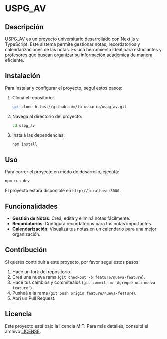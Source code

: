 # USPG_AV

## Descripción

USPG_AV es un proyecto universitario desarrollado con Next.js y TypeScript. Este sistema permite gestionar notas, recordatorios y calendarizaciones de las notas. Es una herramienta ideal para estudiantes y profesores que buscan organizar su información académica de manera eficiente.

## Instalación

Para instalar y configurar el proyecto, seguí estos pasos:

1. Cloná el repositorio:

   ```bash
   git clone https://github.com/tu-usuario/uspg_av.git
   ```

2. Navegá al directorio del proyecto:

   ```bash
   cd uspg_av
   ```

3. Instalá las dependencias:

   ```bash
   npm install
   ```

## Uso

Para correr el proyecto en modo de desarrollo, ejecutá:
```bash
npm run dev
```

El proyecto estará disponible en `http://localhost:3000`.

## Funcionalidades

- **Gestión de Notas**: Creá, editá y eliminá notas fácilmente.
- **Recordatorios**: Configurá recordatorios para tus notas importantes.
- **Calendarización**: Visualizá tus notas en un calendario para una mejor organización.

## Contribución

Si querés contribuir a este proyecto, por favor seguí estos pasos:

1. Hacé un fork del repositorio.
2. Creá una nueva rama (`git checkout -b feature/nueva-feature`).
3. Hacé tus cambios y commitealos (`git commit -m 'Agregué una nueva feature'`).
4. Pusheá a la rama (`git push origin feature/nueva-feature`).
5. Abrí un Pull Request.

## Licencia

Este proyecto está bajo la licencia MIT. Para más detalles, consultá el archivo [LICENSE](LICENSE).
